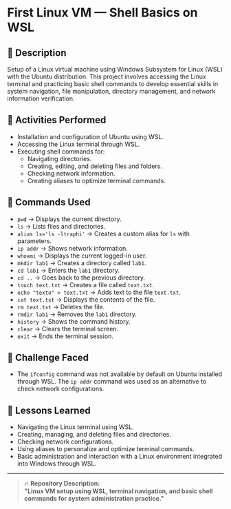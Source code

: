 # First Linux VM — Shell Basics on WSL

## 📄 Description
Setup of a Linux virtual machine using Windows Subsystem for Linux (WSL) with the Ubuntu distribution. This project involves accessing the Linux terminal and practicing basic shell commands to develop essential skills in system navigation, file manipulation, directory management, and network information verification.

## 🚀 Activities Performed
- Installation and configuration of Ubuntu using WSL.
- Accessing the Linux terminal through WSL.
- Executing shell commands for:
  - Navigating directories.
  - Creating, editing, and deleting files and folders.
  - Checking network information.
  - Creating aliases to optimize terminal commands.

## 🔧 Commands Used
- `pwd` → Displays the current directory.
- `ls` → Lists files and directories.
- `alias ls='ls -ltraphi'` → Creates a custom alias for `ls` with parameters.
- `ip addr` → Shows network information.
- `whoami` → Displays the current logged-in user.
- `mkdir lab1` → Creates a directory called `lab1`.
- `cd lab1` → Enters the `lab1` directory.
- `cd ..` → Goes back to the previous directory.
- `touch text.txt` → Creates a file called `text.txt`.
- `echo "texto" > text.txt` → Adds text to the file `text.txt`.
- `cat text.txt` → Displays the contents of the file.
- `rm text.txt` → Deletes the file.
- `rmdir lab1` → Removes the `lab1` directory.
- `history` → Shows the command history.
- `clear` → Clears the terminal screen.
- `exit` → Ends the terminal session.

## 🐞 Challenge Faced
- The `ifconfig` command was not available by default on Ubuntu installed through WSL. The `ip addr` command was used as an alternative to check network configurations.

## 🧠 Lessons Learned
- Navigating the Linux terminal using WSL.
- Creating, managing, and deleting files and directories.
- Checking network configurations.
- Using aliases to personalize and optimize terminal commands.
- Basic administration and interaction with a Linux environment integrated into Windows through WSL.

---

> 🔥 **Repository Description:**  
**"Linux VM setup using WSL, terminal navigation, and basic shell commands for system administration practice."**
